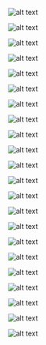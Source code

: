 ![alt text](https://cdn.rawgit.com/Invoke-IR/ForensicPosters/master/src/BootSectors/MasterBootRecord.svg "Master Boot Record")

![alt text](https://cdn.rawgit.com/Invoke-IR/ForensicPosters/master/src/BootSectors/GuidPartitionTable.svg "Guid Partition Table")

![alt text](https://cdn.rawgit.com/Invoke-IR/ForensicPosters/master/src/NTFS/NTFSVolumeBootRecord.svg "$Boot (Volume Boot Record)")

![alt text](https://cdn.rawgit.com/Invoke-IR/ForensicPosters/master/src/NTFS/MasterFileTable.svg "$MFT (Master File Table)")

![alt text](https://cdn.rawgit.com/Invoke-IR/ForensicPosters/master/src/NTFS/MFT_Attributes/0x10-%24STANDARD_INFORMATION.svg "$STANDARD_INFORMATION Attribute")

![alt text](https://cdn.rawgit.com/Invoke-IR/ForensicPosters/master/src/NTFS/MFT_Attributes/0x20-%24ATTRIBUTE_LIST.svg "$ATTRIBUTE_LIST Attribute")

![alt text](https://cdn.rawgit.com/Invoke-IR/ForensicPosters/master/src/NTFS/MFT_Attributes/0x30-%24FILE_NAME.svg "$FILE_NAME Attribute")

![alt text](https://cdn.rawgit.com/Invoke-IR/ForensicPosters/master/src/NTFS/MFT_Attributes/0x60-%24VOLUME_NAME.svg "$VOLUME_NAME Attribute")

![alt text](https://cdn.rawgit.com/Invoke-IR/ForensicPosters/master/src/NTFS/MFT_Attributes/0x70-%24VOLUME_INFORMATION.svg "$VOLUME_INFORMATION Attribute")

![alt text](https://cdn.rawgit.com/Invoke-IR/ForensicPosters/master/src/NTFS/MFT_Attributes/0x80-%24DATA.svg "$DATA Attribute")

![alt text](https://cdn.rawgit.com/Invoke-IR/ForensicPosters/master/src/NTFS/MFT_Attributes/0x90-%24INDEX_ROOT.svg "$INDEX_ROOT Attribute")

![alt text](https://cdn.rawgit.com/Invoke-IR/ForensicPosters/master/src/NTFS/MFT_Attributes/0xA0-%24INDEX_ALLOCATION.svg "$INDEX_ALLOCATION Attribute")

![alt text](https://cdn.rawgit.com/Invoke-IR/ForensicPosters/master/src/NTFS/MFT_Attributes/NonResident.svg "Non-Resident Attribute")

![alt text](https://cdn.rawgit.com/Invoke-IR/ForensicPosters/master/src/NTFS/%24AttrDef.svg "$AttrDef (Attribute Definition File)")

![alt text](https://cdn.rawgit.com/Invoke-IR/ForensicPosters/master/src/NTFS/%24UsnJrnl_%24Max.svg "$UsnJrnl $Max Data Stream")

![alt text](https://cdn.rawgit.com/Invoke-IR/ForensicPosters/master/src/NTFS/%24UsnJrnl_%24J.svg "UsnJrnl $J Data Stream")

![alt text](https://cdn.rawgit.com/Invoke-IR/ForensicPosters/master/src/WindowsRegistry/RegistryHeader.svg "Registry Header")

![alt text](https://cdn.rawgit.com/Invoke-IR/ForensicPosters/master/src/WindowsRegistry/NamedKey.svg "Registry Named Key")

![alt text](https://cdn.rawgit.com/Invoke-IR/ForensicPosters/master/src/WindowsRegistry/SecurityKey.svg "Registry Security Key")

![alt text](https://cdn.rawgit.com/Invoke-IR/ForensicPosters/master/src/WindowsRegistry/ValueKey.svg "Registry Value Key")

![alt text](https://cdn.rawgit.com/Invoke-IR/ForensicPosters/master/src/Artifacts/ScheduledJob.svg "Scheduled Job")

![alt text](https://github.com/Invoke-IR/Forensic-Posters/blob/master/Posters/Prefetch101.png?raw=true "Windows 8 Prefetch")